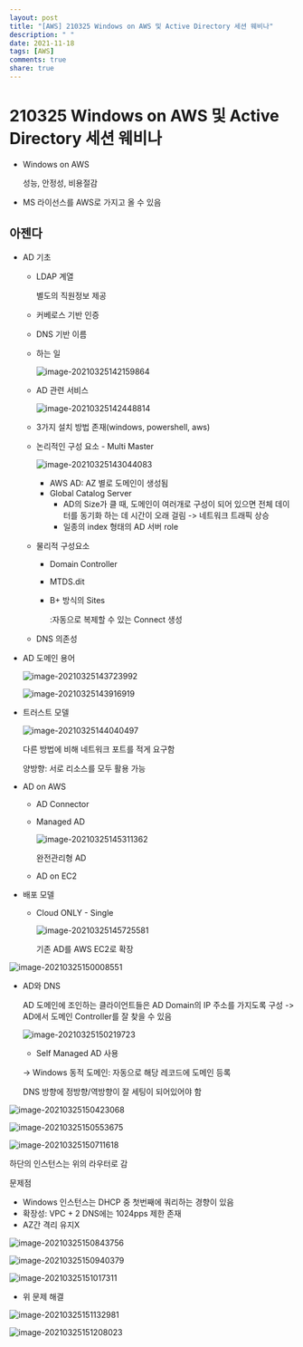 ```yaml
---
layout: post
title: "[AWS] 210325 Windows on AWS 및 Active Directory 세션 웨비나"
description: " "
date: 2021-11-18
tags: [AWS]
comments: true
share: true
---
```


# 210325 Windows on AWS 및 Active Directory 세션 웨비나

- Windows on AWS

  성능, 안정성, 비용절감

- MS 라이선스를 AWS로 가지고 올 수 있음



## 아젠다

- AD 기초

  - LDAP 계열

    별도의 직원정보 제공

  - 커베로스 기반 인증

  - DNS 기반 이름

  - 하는 일

    ![image-20210325142159864](image/image-20210325142159864.png)

  - AD 관련 서비스

    ![image-20210325142448814](image/image-20210325142448814.png)

  - 3가지 설치 방법 존재(windows, powershell, aws)

  - 논리적인 구성 요소 - Multi Master

    ![image-20210325143044083](image/image-20210325143044083.png)

    - AWS AD: AZ 별로 도메인이 생성됨
    - Global Catalog Server
      - AD의 Size가 클 때, 도메인이 여러개로 구성이 되어 있으면 전체 데이터를 동기화 하는 데 시간이 오래 걸림 -> 네트워크 트래픽 상승
      - 일종의 index 형태의 AD 서버 role

  - 물리적 구성요소

    - Domain Controller

    - MTDS.dit

    - B+ 방식의 Sites

      :자동으로 복제할 수 있는 Connect 생성

  - DNS 의존성

- AD 도메인 용어

  ![image-20210325143723992](image/image-20210325143723992.png)

  ![image-20210325143916919](image/image-20210325143916919.png)

  

- 트러스트 모델

  ![image-20210325144040497](image/image-20210325144040497.png)

  다른 방법에 비해 네트워크 포트를 적게 요구함

  양방향: 서로 리소스를 모두 활용 가능

- AD on AWS

  - AD Connector

  - Managed AD

    ![image-20210325145311362](image/image-20210325145311362.png)

    완전관리형 AD

  - AD on EC2

- 배포 모델

  - Cloud ONLY - Single

    ![image-20210325145725581](image/image-20210325145725581.png)

    기존 AD를 AWS EC2로 확장

![image-20210325150008551](image/image-20210325150008551.png)



- AD와 DNS

  AD 도메인에 조인하는 클라이언트들은 AD Domain의 IP 주소를 가지도록 구성 -> AD에서 도메인 Controller를 잘 찾을 수 있음

  ![image-20210325150219723](image/image-20210325150219723.png)

  - Self Managed AD 사용

  -> Windows 동적 도메인: 자동으로 해당 레코드에 도메인 등록

  DNS 방향에 정방향/역방향이 잘 세팅이 되어있어야 함

![image-20210325150423068](image/image-20210325150423068.png)

![image-20210325150553675](image/image-20210325150553675.png)



![image-20210325150711618](image/image-20210325150711618.png)

하단의 인스턴스는 위의 라우터로 감

문제점

- Windows 인스턴스는 DHCP 중 첫번째에 쿼리하는 경향이 있음
- 확장성: VPC + 2 DNS에는 1024pps 제한 존재
- AZ간 격리 유지X



![image-20210325150843756](image/image-20210325150843756.png)

![image-20210325150940379](image/image-20210325150940379.png)

![image-20210325151017311](image/image-20210325151017311.png)

- 위 문제 해결

![image-20210325151132981](image/image-20210325151132981.png)

![image-20210325151208023](image/image-20210325151208023-1616659849923.png)



